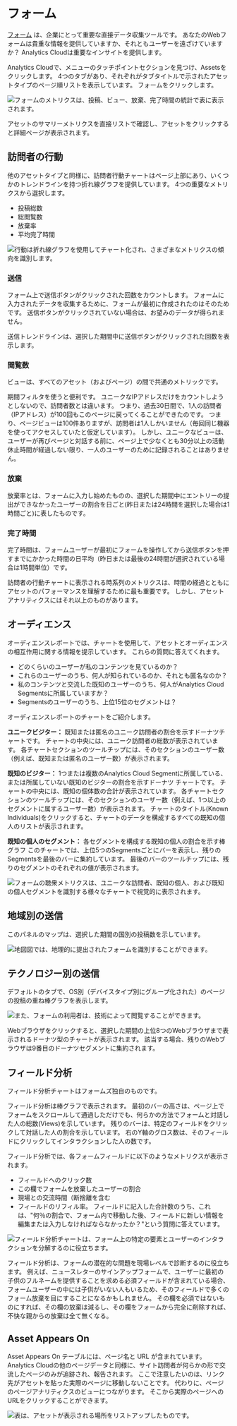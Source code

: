 # フォーム

[フォーム](https://learn.liferay.com/dxp/7.x/en/process-automation/forms/introduction-to-forms.html) は、企業にとって重要な直接データ収集ツールです。 あなたのWebフォームは貴重な情報を提供していますか、それともユーザーを遠ざけていますか？ Analytics Cloudは重要なインサイトを提供します。

Analytics Cloudで、メニューのタッチポイントセクションを見つけ、Assetsをクリックします。 4つのタブがあり、それぞれがタブタイトルで示されたアセットタイプのページ順リストを表示しています。 フォームをクリックします。

![フォームのメトリクスは、投稿、ビュー、放棄、完了時間の統計で表に表示されます。](forms/images/01.png)

アセットのサマリーメトリクスを直接リストで確認し、アセットをクリックすると詳細ページが表示されます。

## 訪問者の行動

他のアセットタイプと同様に、訪問者行動チャートはページ上部にあり、いくつかのトレンドラインを持つ折れ線グラフを提供しています。 4つの重要なメトリクスから選択します。

-   投稿総数
-   総閲覧数
-   放棄率
-   平均完了時間

![行動は折れ線グラフを使用してチャート化され、さまざまなメトリクスの傾向を識別します。](forms/images/02.png)

### 送信

フォーム上で送信ボタンがクリックされた回数をカウントします。 フォームに入力されたデータを収集するために、フォームが最初に作成されたのはそのためです。 送信ボタンがクリックされていない場合は、お望みのデータが得られません。

送信トレンドラインは、選択した期間中に送信ボタンがクリックされた回数を表示します。

### 閲覧数

ビューは、すべてのアセット（およびページ）の間で共通のメトリックです。

期間フィルタを使うと便利です。 ユニークなIPアドレスだけをカウントしようとしないので、訪問者数とは違います。 つまり、過去30日間で、1人の訪問者（IPアドレス）が100回もこのページに戻ってくることができたのです。 つまり、ページビューは100件ありますが、訪問者は1人しかいません（毎回同じ機器を使ってアクセスしていたと仮定しています）。 しかし、ユニークなビューは、ユーザーが再びページと対話する前に、ページ上で少なくとも30分以上の活動休止時間が経過しない限り、一人のユーザーのために記録されることはありません。

### 放棄

放棄率とは、フォームに入力し始めたものの、選択した期間中にエントリーの提出ができなかったユーザーの割合を日ごと(昨日または24時間を選択した場合は1時間ごと)に表したものです。

### 完了時間

完了時間は、フォームユーザーが最初にフォームを操作してから送信ボタンを押すまでにかかった時間の日平均（昨日または最後の24時間が選択されている場合は1時間単位）です。

訪問者の行動チャートに表示される時系列のメトリクスは、時間の経過とともにアセットのパフォーマンスを理解するために最も重要です。 しかし、アセットアナリティクスにはそれ以上のものがあります。

## オーディエンス

オーディエンスレポートでは、チャートを使用して、アセットとオーディエンスの相互作用に関する情報を提示しています。 これらの質問に答えてくれます。

-   どのくらいのユーザーが私のコンテンツを見ているのか？
-   これらのユーザーのうち、何人が知られているのか、それとも匿名なのか？
-   私のコンテンツと交流した既知のユーザーのうち、何人がAnalytics Cloud Segmentsに所属していますか？
-   Segmentsのユーザーのうち、上位15位のセグメントは？

オーディエンスレポートのチャートをご紹介します。

**ユニークビジター：** 既知または匿名のユニーク訪問者の割合を示すドーナツチャートです。 チャートの中央には、ユニーク訪問者の総数が表示されています。 各チャートセクションのツールチップには、そのセクションのユーザー数（例えば、既知または匿名のユーザー数）が表示されます。

**既知のビジター：** 1つまたは複数のAnalytics Cloud Segmentに所属している、または所属していない既知のビジターの割合を示すドーナツ チャートです。 チャートの中央には、既知の個体数の合計が表示されています。 各チャートセクションのツールチップには、そのセクションのユーザー数（例えば、1つ以上のセグメントに属するユーザー数）が表示されます。 チャートのタイトル(Known Individuals)をクリックすると、チャートのデータを構成するすべての既知の個人のリストが表示されます。

**既知の個人のセグメント：** 各セグメントを構成する既知の個人の割合を示す棒グラフ このチャートでは、上位5つのSegmentsごとにバーを表示し、残りのSegmentsを最後のバーに集約しています。 最後のバーのツールチップには、残りのセグメントのそれぞれの値が表示されます。

![フォームの聴衆メトリクスは、ユニークな訪問者、既知の個人、および既知の個人セグメントを識別する様々なチャートで視覚的に表示されます。](forms/images/03.png)

## 地域別の送信

このパネルのマップは、選択した期間の国別の投稿数を示しています。

![地図図では、地理的に提出されたフォームを識別することができます。](forms/images/04.png)

## テクノロジー別の送信

デフォルトのタブで、OS別（デバイスタイプ別にグループ化された）のページの投稿の重ね棒グラフを表示します。

![また、フォームの利用者は、技術によって閲覧することができます。](forms/images/05.png)

Webブラウザをクリックすると、選択した期間の上位8つのWebブラウザまで表示されるドーナツ型のチャートが表示されます。 該当する場合、残りのWebブラウザは9番目のドーナツセグメントに集約されます。

## フィールド分析

フィールド分析チャートはフォームズ独自のものです。

フィールド分析は棒グラフで表示されます。 最初のバーの高さは、ページ上でフォームをスクロールして通過しただけでも、何らかの方法でフォームと対話した人の総数(Views)を示しています。 残りのバーは、特定のフィールドをクリックして対話した人の割合を示しています。 右のY軸のグロス数は、そのフィールドにクリックしてインタラクションした人の数です。

フィールド分析では、各フォームフィールドに以下のようなメトリクスが表示されます。

-   フィールドへのクリック数
-   この欄でフォームを放棄したユーザーの割合
-   現場との交流時間（断捨離を含む
-   フィールドのリフィル率。 フィールドに記入した合計数のうち、これは、"何％の割合で、フォーム内で移動した後、フィールドに新しい情報を編集または入力しなければならなかったか？"という質問に答えています。

![フィールド分析チャートは、フォーム上の特定の要素とユーザーのインタラクションを分解するのに役立ちます。](forms/images/06.png)

フィールド分析は、フォームの潜在的な問題を現場レベルで診断するのに役立ちます。 例えば、ニュースレターのサインアップフォームで、ユーザーに最初の子供のフルネームを提供することを求める必須フィールドが含まれている場合、フォームユーザーの中には子供がいない人もいるため、そのフィールドで多くのフォーム放棄を目にすることになるかもしれません。 その欄を必須ではないものにすれば、その欄の放棄は減るし、その欄をフォームから完全に削除すれば、不快な親からの放棄は全て無くなる。

## Asset Appears On

Asset Appears On テーブルには、ページ名と URL が含まれています。 Analytics Cloudの他のページデータと同様に、サイト訪問者が何らかの形で交流したページのみが追跡され、報告されます。 ここで注意したいのは、リンク先がアセットを貼った実際のページに移動しないことです。 代わりに、ページのページアナリティクスのビューにつながります。 そこから実際のページへのURLをクリックすることができます。

![表は、アセットが表示される場所をリストアップしたものです。](forms/images/07.png)
